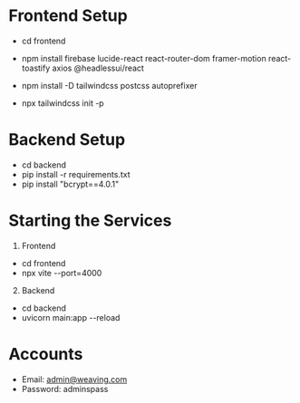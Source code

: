# Frontend Setup
* cd frontend
* npm install firebase lucide-react react-router-dom framer-motion react-toastify axios @headlessui/react 
* npm install -D tailwindcss postcss autoprefixer

* npx tailwindcss init -p

# Backend Setup
* cd backend
* pip install -r requirements.txt 
* pip install "bcrypt==4.0.1"

# Starting the Services
1. Frontend
* cd frontend
* npx vite --port=4000

2. Backend
* cd backend
* uvicorn main:app --reload

# Accounts
* Email: admin@weaving.com
* Password: adminspass
